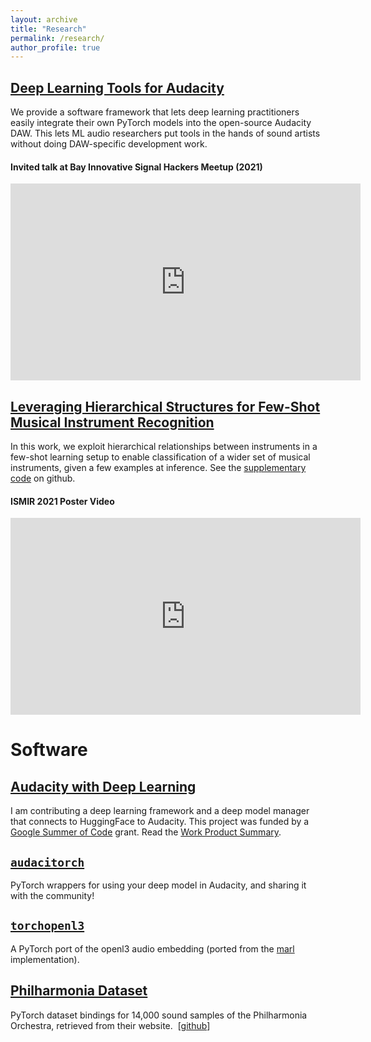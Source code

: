 ```yaml
---
layout: archive
title: "Research"
permalink: /research/
author_profile: true
---
```


## [Deep Learning Tools for Audacity](https://interactiveaudiolab.github.io/project/audacity.html)

We provide a software framework that lets deep learning practitioners easily integrate their own PyTorch models into the open-source Audacity DAW. This lets ML audio researchers put tools in the hands of sound artists without doing DAW-specific development work.

#### Invited talk at Bay Innovative Signal Hackers Meetup (2021) 
<iframe width="560" height="315" src="https://www.youtube.com/embed/gUXdQLUdOsU?start=2887" title="YouTube video player" frameborder="0" allow="accelerometer; autoplay; clipboard-write; encrypted-media; gyroscope; picture-in-picture" allowfullscreen></iframe>


## [Leveraging Hierarchical Structures for Few-Shot Musical Instrument Recognition](https://arxiv.org/abs/2107.07029)
In this work, we exploit hierarchical relationships between instruments in a few-shot learning setup to enable classification of a wider set of musical instruments, given a few examples at inference. See the [supplementary code](https://github.com/hugofloresgarcia/music-trees) on github. 

#### ISMIR 2021 Poster Video
<iframe width="560" height="315" src="https://www.youtube.com/embed/BcK_FflSddA" title="YouTube video player" frameborder="0" allow="accelerometer; autoplay; clipboard-write; encrypted-media; gyroscope; picture-in-picture" allowfullscreen></iframe>

# Software

## [Audacity with Deep Learning](https://interactiveaudiolab.github.io/project/audacity.html)
I am contributing a deep learning framework and a deep model manager that connects to HuggingFace to Audacity. This project was funded by a [Google Summer of Code](https://summerofcode.withgoogle.com/archive/2021/projects/5097817919455232/) grant. Read the [Work Product Summary](https://www.audacityteam.org/gsoc-2021-work-product-source-separation-and-deep-learning-tools/).

## [`audacitorch`](https://github.com/hugofloresgarcia/audacitorch)
PyTorch wrappers for using your deep model in Audacity, and sharing it with the community!

## [`torchopenl3`](https://github.com/hugofloresgarcia/torchopenl3)
A PyTorch port of the openl3 audio embedding (ported from the [marl](https://github.com/marl/openl3) implementation). 

## [Philharmonia Dataset](https://github.com/hugofloresgarcia/philharmonia-dataset)
PyTorch dataset bindings for 14,000 sound samples of the Philharmonia Orchestra, retrieved from their website.
 [[github]()]